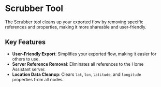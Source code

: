 # Scrubber Tool

The Scrubber tool cleans up your exported flow by removing specific references and properties, making it more shareable and user-friendly.

## Key Features

- **User-Friendly Export**: Simplifies your exported flow, making it easier for others to use.
- **Server Reference Removal**: Eliminates all references to the Home Assistant server.
- **Location Data Cleanup**: Clears `lat`, `lon`, `latitude`, and `longitude` properties from all nodes.

<scrubber />
